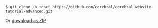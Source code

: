 `$ git clone -b react https://github.com/cerebral/cerebral-website-tutorial-advanced.git`

Or [download as ZIP](https://github.com/cerebral/cerebral-website-tutorial-advanced/archive/react.zip)
